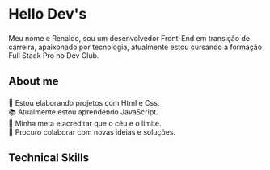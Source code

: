 <h1 align="left">Hello Dev's</h1>

###

<p align="left">Meu nome e Renaldo, sou um desenvolvedor Front-End em transição de carreira, apaixonado por tecnologia, atualmente estou cursando a formação Full Stack Pro no Dev Club.</p>

###

<h2 align="left">About me</h2>

###

<p align="left">🌱 Estou elaborando projetos com Html e Css.<br>📚 Atualmente estou aprendendo JavaScript.<br>🎯 Minha meta e acreditar que o céu e o limite.<br>🎲 Procuro colaborar com novas ideias e soluções.</p>

###

<h2 align="left">Technical Skills</h2>

###

<div align="left">
  
</div>

###

